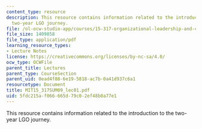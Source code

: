```yaml
---
content_type: resource
description: This resource contains information related to the introduction to the
  two-year LGO journey.
file: /ol-ocw-studio-app/courses/15-317-organizational-leadership-and-change-summer-2009/5fdc215af066665d79c02ef48b0a77e1_MIT15_317SUM09_lec01.pdf
file_size: 1409858
file_type: application/pdf
learning_resource_types:
- Lecture Notes
license: https://creativecommons.org/licenses/by-nc-sa/4.0/
ocw_type: OCWFile
parent_title: Lectures
parent_type: CourseSection
parent_uid: 0ead4f88-6e19-5818-ac7b-0a41d937c6a1
resourcetype: Document
title: MIT15_317SUM09_lec01.pdf
uid: 5fdc215a-f066-665d-79c0-2ef48b0a77e1
---
```

This resource contains information related to the introduction to the two-year LGO journey.
